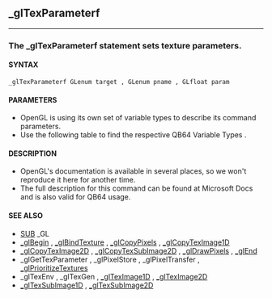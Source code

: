## _glTexParameterf
---

### The _glTexParameterf statement sets texture parameters.

#### SYNTAX

`_glTexParameterf GLenum target , GLenum pname , GLfloat param`

#### PARAMETERS
* OpenGL is using its own set of variable types to describe its command parameters.
* Use the following table to find the respective QB64 Variable Types .


#### DESCRIPTION
* OpenGL's documentation is available in several places, so we won't reproduce it here for another time.
* The full description for this command can be found at Microsoft Docs and is also valid for QB64 usage.


#### SEE ALSO
* [SUB](./SUB.md) _GL
* [_glBegin](./_glBegin.md) , [_glBindTexture](./_glBindTexture.md) , [_glCopyPixels](./_glCopyPixels.md) , [_glCopyTexImage1D](./_glCopyTexImage1D.md)
* [_glCopyTexImage2D](./_glCopyTexImage2D.md) , [_glCopyTexSubImage2D](./_glCopyTexSubImage2D.md) , [_glDrawPixels](./_glDrawPixels.md) , [_glEnd](./_glEnd.md)
* _glGetTexParameter , _glPixelStore , _glPixelTransfer , [_glPrioritizeTextures](./_glPrioritizeTextures.md)
* _glTexEnv , _glTexGen , [_glTexImage1D](./_glTexImage1D.md) , [_glTexImage2D](./_glTexImage2D.md)
* [_glTexSubImage1D](./_glTexSubImage1D.md) , [_glTexSubImage2D](./_glTexSubImage2D.md)
